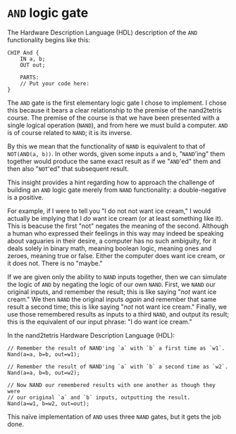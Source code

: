 # `AND` logic gate

The Hardware Description Language (HDL) description of the `AND` functionality begins like this:

```
CHIP And {
    IN a, b;
    OUT out;

    PARTS:
    // Put your code here:
}
```

The `AND` gate is the first elementary logic gate I chose to implement. I chose this because it bears a clear relationship to the premise of the nand2tetris course. The premise of the course is that we have been presented with a single logical operation (`NAND`), and from here we must build a computer. `AND` is of course related to `NAND`; it is its inverse.

By this we mean that the functionality of `NAND` is equivalent to that of `NOT(AND(a, b))`. In other words, given some inputs `a` and `b`, "`NAND`'ing" them together would produce the same exact result as if we "`AND`'ed" them and then also "`NOT`'ed" that subsequent result.

This insight provides a hint regarding how to approach the challenge of building an `AND` logic gate merely from `NAND` functionality: a double-negative is a positive.

For example, if I were to tell you "I do not not want ice cream," I would actually be implying that I *do* want ice cream (or at least something like it). This is beacuse the first "not" negates the meaning of the second. Although a human who expressed their feelings in this way may indeed be speaking about vaguaries in their desire, a computer has no such ambiguity, for it deals solely in binary math, meaning boolean logic, meaning ones and zeroes, meaning true or false. Either the computer does want ice cream, or it does not. There is no "maybe."

If we are given only the ability to `NAND` inputs together, then we can simulate the logic of `AND` by negating the logic of our own `NAND`. First, we `NAND` our original inputs, and remember the result; this is like saying "*not* want ice cream." We then `NAND` the original inputs *again* and remember that same result a second time; this is like saying "*not* not want ice cream." Finally, we use those remembered results as inputs to a third `NAND`, and output its result; this is the equivalent of our input phrase: "I do want ice cream."

In the nand2tetris Hardware Description Language (HDL):

```
// Remember the result of NAND'ing `a` with `b` a first time as `w1`.
Nand(a=a, b=b, out=w1);

// Remember the result of NAND'ing `a` with `b` a second time as `w2`.
Nand(a=a, b=b, out=w2);

// Now NAND our remembered results with one another as though they were
// our original `a` and `b` inputs, outputting the result.
Nand(a=w1, b=w2, out=out);
```

This naïve implementation of `AND` uses three `NAND` gates, but it gets the job done.
